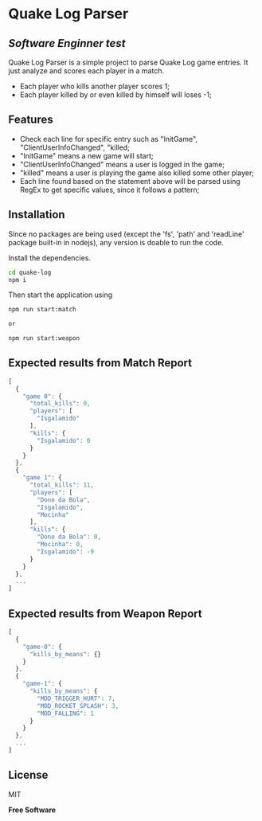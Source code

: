 # Quake Log Parser
## _Software Enginner test_

Quake Log Parser is a simple project to parse Quake Log game entries. It just analyze and scores each player in a match.

- Each player who kills another player scores 1;
- Each player killed by <world> or even killed by himself will loses -1;

## Features

- Check each line for specific entry such as "InitGame", "ClientUserInfoChanged", "killed;
- "InitGame" means a new game will start;
- "ClientUserInfoChanged" means a user is logged in the game;
- "killed" means a user is playing the game also killed some other player;
- Each line found based on the statement above will be parsed using RegEx to get specific values, since it follows a pattern;

## Installation

Since no packages are being used (except the 'fs', 'path' and 'readLine' package built-in in nodejs), any version is doable to run the code.

Install the dependencies.

```sh
cd quake-log
npm i
```

Then start the application using

```sh
npm run start:match

or

npm run start:weapon
```

## Expected results from Match Report

```javascript
[
  {
    "game 0": {
      "total_kills": 0,
      "players": [
        "Isgalamido"
      ],
      "kills": {
        "Isgalamido": 0
      }
    }
  },
  {
    "game 1": {
      "total_kills": 11,
      "players": [
        "Dono da Bola",
        "Isgalamido",
        "Mocinha"
      ],
      "kills": {
        "Dono da Bola": 0,
        "Mocinha": 0,
        "Isgalamido": -9
      }
    }
  },
  ...
]
```

## Expected results from Weapon Report

```javascript
[
  {
    "game-0": {
      "kills_by_means": {}
    }
  },
  {
    "game-1": {
      "kills_by_means": {
        "MOD_TRIGGER_HURT": 7,
        "MOD_ROCKET_SPLASH": 3,
        "MOD_FALLING": 1
      }
    }
  },
  ...
]
```

## License

MIT

**Free Software**
